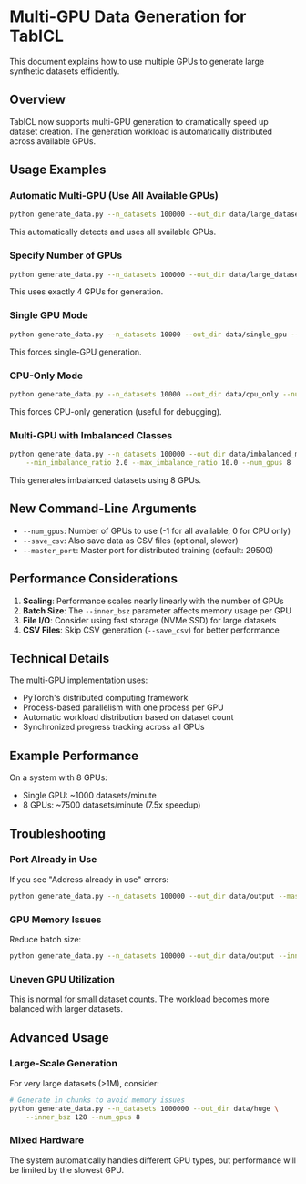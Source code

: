 # Multi-GPU Data Generation for TabICL

This document explains how to use multiple GPUs to generate large synthetic datasets efficiently.

## Overview

TabICL now supports multi-GPU generation to dramatically speed up dataset creation. The generation workload is automatically distributed across available GPUs.

## Usage Examples

### Automatic Multi-GPU (Use All Available GPUs)
```bash
python generate_data.py --n_datasets 100000 --out_dir data/large_dataset
```
This automatically detects and uses all available GPUs.

### Specify Number of GPUs
```bash
python generate_data.py --n_datasets 100000 --out_dir data/large_dataset --num_gpus 4
```
This uses exactly 4 GPUs for generation.

### Single GPU Mode
```bash
python generate_data.py --n_datasets 10000 --out_dir data/single_gpu --num_gpus 1
```
This forces single-GPU generation.

### CPU-Only Mode
```bash
python generate_data.py --n_datasets 10000 --out_dir data/cpu_only --num_gpus 0
```
This forces CPU-only generation (useful for debugging).

### Multi-GPU with Imbalanced Classes
```bash
python generate_data.py --n_datasets 100000 --out_dir data/imbalanced_multi \
    --min_imbalance_ratio 2.0 --max_imbalance_ratio 10.0 --num_gpus 8
```
This generates imbalanced datasets using 8 GPUs.

## New Command-Line Arguments

- `--num_gpus`: Number of GPUs to use (-1 for all available, 0 for CPU only)
- `--save_csv`: Also save data as CSV files (optional, slower)
- `--master_port`: Master port for distributed training (default: 29500)

## Performance Considerations

1. **Scaling**: Performance scales nearly linearly with the number of GPUs
2. **Batch Size**: The `--inner_bsz` parameter affects memory usage per GPU
3. **File I/O**: Consider using fast storage (NVMe SSD) for large datasets
4. **CSV Files**: Skip CSV generation (`--save_csv`) for better performance

## Technical Details

The multi-GPU implementation uses:
- PyTorch's distributed computing framework
- Process-based parallelism with one process per GPU
- Automatic workload distribution based on dataset count
- Synchronized progress tracking across all GPUs

## Example Performance

On a system with 8 GPUs:
- Single GPU: ~1000 datasets/minute
- 8 GPUs: ~7500 datasets/minute (7.5x speedup)

## Troubleshooting

### Port Already in Use
If you see "Address already in use" errors:
```bash
python generate_data.py --n_datasets 100000 --out_dir data/output --master_port 29501
```

### GPU Memory Issues
Reduce batch size:
```bash
python generate_data.py --n_datasets 100000 --out_dir data/output --inner_bsz 128
```

### Uneven GPU Utilization
This is normal for small dataset counts. The workload becomes more balanced with larger datasets.

## Advanced Usage

### Large-Scale Generation
For very large datasets (>1M), consider:
```bash
# Generate in chunks to avoid memory issues
python generate_data.py --n_datasets 1000000 --out_dir data/huge \
    --inner_bsz 128 --num_gpus 8
```

### Mixed Hardware
The system automatically handles different GPU types, but performance will be limited by the slowest GPU.